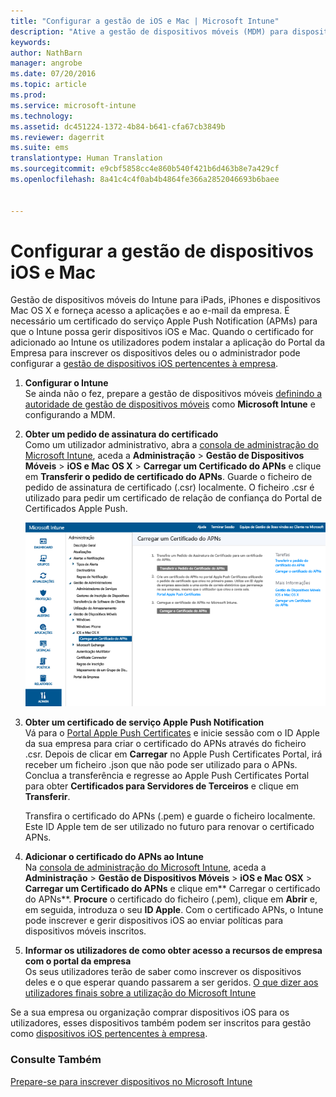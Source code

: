 ```yaml
---
title: "Configurar a gestão de iOS e Mac | Microsoft Intune"
description: "Ative a gestão de dispositivos móveis (MDM) para dispositivos iOS, incluindo iPads e iPhones, bem como dispositivos Mac OS X com o Microsoft Intune."
keywords: 
author: NathBarn
manager: angrobe
ms.date: 07/20/2016
ms.topic: article
ms.prod: 
ms.service: microsoft-intune
ms.technology: 
ms.assetid: dc451224-1372-4b84-b641-cfa67cb3849b
ms.reviewer: dagerrit
ms.suite: ems
translationtype: Human Translation
ms.sourcegitcommit: e9cbf5858cc4e860b540f421b6d463b8e7a429cf
ms.openlocfilehash: 8a41c4c4f0ab4b4864fe366a2852046693b6baee


---
```


# Configurar a gestão de dispositivos iOS e Mac
Gestão de dispositivos móveis do Intune para iPads, iPhones e dispositivos Mac OS X e forneça acesso a aplicações e ao e-mail da empresa. É necessário um certificado do serviço Apple Push Notification (APMs) para que o Intune possa gerir dispositivos iOS e Mac. Quando o certificado for adicionado ao Intune os utilizadores podem instalar a aplicação do Portal da Empresa para inscrever os dispositivos deles ou o administrador pode configurar a [gestão de dispositivos iOS pertencentes à empresa](enroll-corporate-owned-ios-devices-in-microsoft-intune.md).

1.  **Configurar o Intune**<br>
    Se ainda não o fez, prepare a gestão de dispositivos móveis [definindo a autoridade de gestão de dispositivos móveis](get-ready-to-enroll-devices-in-microsoft-intune.md#set-mobile-device-management-authority) como **Microsoft Intune** e configurando a MDM.

2.  **Obter um pedido de assinatura do certificado**<br>
    Como um utilizador administrativo, abra a [consola de administração do Microsoft Intune](http://manage.microsoft.com), aceda a **Administração** &gt; **Gestão de Dispositivos Móveis** &gt; **iOS e Mac OS X** &gt; **Carregar um Certificado do APNs** e clique em **Transferir o pedido de certificado do APNs**. Guarde o ficheiro de pedido de assinatura de certificado (.csr) localmente. O ficheiro .csr é utilizado para pedir um certificado de relação de confiança do Portal de Certificados Apple Push.

    ![Caixa de diálogo Carregar certificado do APNs](../media/Intune-iOS-enrollment-with-apns.png)

3.  **Obter um certificado de serviço Apple Push Notification**<br>
    Vá para o [Portal Apple Push Certificates](http://go.microsoft.com/fwlink/?LinkId=269844) e inicie sessão com o ID Apple da sua empresa para criar o certificado do APNs através do ficheiro .csr. Depois de clicar em **Carregar** no Apple Push Certificates Portal, irá receber um ficheiro .json que não pode ser utilizado para o APNs. Conclua a transferência e regresse ao Apple Push Certificates Portal para obter **Certificados para Servidores de Terceiros** e clique em **Transferir**.

    Transfira o certificado do APNs (.pem) e guarde o ficheiro localmente. Este ID Apple tem de ser utilizado no futuro para renovar o certificado APNs.

4.  **Adicionar o certificado do APNs ao Intune**<br>
    Na [consola de administração do Microsoft Intune](http://manage.microsoft.com), aceda a **Administração** &gt; **Gestão de Dispositivos Móveis** &gt; **iOS e Mac OSX** &gt; **Carregar um Certificado do APNs** e clique em** Carregar o certificado do APNs**. **Procure** o certificado do ficheiro (.pem), clique em **Abrir** e, em seguida, introduza o seu **ID Apple**. Com o certificado APNs, o Intune pode inscrever e gerir dispositivos iOS ao enviar políticas para dispositivos móveis inscritos.

5.  **Informar os utilizadores de como obter acesso a recursos de empresa com o portal da empresa**<br>
    Os seus utilizadores terão de saber como inscrever os dispositivos deles e o que esperar quando passarem a ser geridos. [O que dizer aos utilizadores finais sobre a utilização do Microsoft Intune](what-to-tell-your-end-users-about-using-microsoft-intune.md)

Se a sua empresa ou organização comprar dispositivos iOS para os utilizadores, esses dispositivos também podem ser inscritos para gestão como [dispositivos iOS pertencentes à empresa](enroll-corporate-owned-ios-devices-in-microsoft-intune.md).

### Consulte Também
[Prepare-se para inscrever dispositivos no Microsoft Intune](get-ready-to-enroll-devices-in-microsoft-intune.md)



<!--HONumber=Jul16_HO4-->


